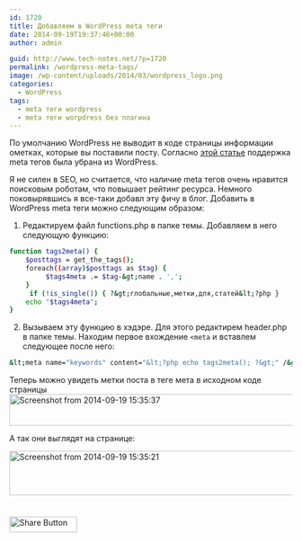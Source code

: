 ```yaml
---
id: 1720
title: Добавляем в WordPress meta теги
date: 2014-09-19T19:37:46+00:00
author: admin

guid: http://www.tech-notes.net/?p=1720
permalink: /wordpress-meta-tags/
image: /wp-content/uploads/2014/03/wordpress_logo.png
categories:
  - WordPress
tags:
  - meta теги wordpress
  - meta теги worpdress без плагина
---
```

По умолчанию WordPress не выводит в коде страницы информации ометках, которые вы поставили посту. Согласно [этой статье](http://codex.wordpress.org/%D0%A2%D0%B5%D0%B3_Meta_%D0%B2_WordPress) поддержка meta тегов была убрана из WordPress.

Я не силен в SEO, но считается, что наличие meta тегов очень нравится поисковым роботам, что повышает рейтинг ресурса. Немного поковырявшись я все-таки добавл эту фичу в блог. Добавить в WordPress meta теги можно следующим образом:

1. Редактируем файл functions.php в папке темы. Добавляем в него следующую функцию:

```bash
function tags2meta() {
    $posttags = get_the_tags();
    foreach((array)$posttags as $tag) {
         $tags4meta .= $tag-&gt;name . ',';
    }
     if (!is_single()) { ?&gt;глобальные,метки,для,статей&lt;?php }
    echo "$tags4meta";
}

```


2. Вызываем эту функцию в хэдэре. Для этого редактирем header.php в папке темы. Находим первое вхождение `<meta` и вставлем следующее после него:

```bash
&lt;meta name="keywords" content="&lt;?php echo tags2meta(); ?&gt;" /&gt;
```


Теперь можно увидеть метки поста в теге мета в исходном коде страницы  
[<img src="/wp-content/uploads/2014/09/Screenshot-from-2014-09-19-153537.png" alt="Screenshot from 2014-09-19 15:35:37" width="762" height="56" class="aligncenter size-full wp-image-1727" srcset="/wp-content/uploads/2014/09/Screenshot-from-2014-09-19-153537.png 762w, /wp-content/uploads/2014/09/Screenshot-from-2014-09-19-153537-170x12.png 170w, /wp-content/uploads/2014/09/Screenshot-from-2014-09-19-153537-300x22.png 300w, /wp-content/uploads/2014/09/Screenshot-from-2014-09-19-153537-660x48.png 660w" sizes="(max-width: 762px) 100vw, 762px" />](/wp-content/uploads/2014/09/Screenshot-from-2014-09-19-153537.png)

А так они выглядят на странице:

[<img src="/wp-content/uploads/2014/09/Screenshot-from-2014-09-19-153521.png" alt="Screenshot from 2014-09-19 15:35:21" width="579" height="79" class="aligncenter size-full wp-image-1726" srcset="/wp-content/uploads/2014/09/Screenshot-from-2014-09-19-153521.png 579w, /wp-content/uploads/2014/09/Screenshot-from-2014-09-19-153521-170x23.png 170w, /wp-content/uploads/2014/09/Screenshot-from-2014-09-19-153521-300x40.png 300w" sizes="(max-width: 579px) 100vw, 579px" />](/wp-content/uploads/2014/09/Screenshot-from-2014-09-19-153521.png)

<div style="padding-bottom:20px; padding-top:10px;" class="hupso-share-buttons">
  <!-- Hupso Share Buttons - http://www.hupso.com/share/ -->
  
  <a class="hupso_pop" href="http://www.hupso.com/share/"><img src="http://static.hupso.com/share/buttons/button120x28.png" style="border:0px; width:120; height: 28; " alt="Share Button" /></a><!-- Hupso Share Buttons -->
</div>